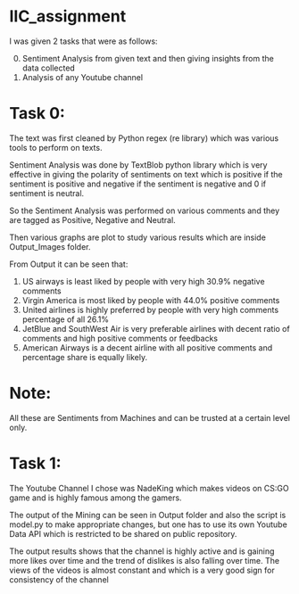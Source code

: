 # IIC_assignment

I was given 2 tasks that were as follows:

0. Sentiment Analysis from given text and then giving insights from the data collected
1. Analysis of any Youtube channel

# Task 0:
 
 The text was first cleaned by Python regex (re library) which was various tools to perform on texts.
 
 Sentiment Analysis was done by TextBlob python library which is very effective in giving the polarity of sentiments on text which is positive if the sentiment is positive and negative if the sentiment is negative and 0 if sentiment is neutral.
 
 So the Sentiment Analysis was performed on various comments and they are tagged as Positive, Negative and Neutral.
 
 Then various graphs are plot to study various results which are inside Output_Images folder.
 
 From Output it can be seen that:
 1. US airways is least liked by people with very high 30.9% negative comments
 2. Virgin America is most liked by people with 44.0% positive comments
 3. United airlines is highly preferred by people with very high comments percentage of all 26.1%
 4. JetBlue and SouthWest Air is very preferable airlines with decent ratio of comments and high positive comments or feedbacks
 5. American Airways is a decent airline with all positive comments and percentage share is equally likely.
 
# Note: 

All these are Sentiments from Machines and can be trusted at a certain level only.

# Task 1:

The Youtube Channel I chose was NadeKing which makes videos on CS:GO game and is highly famous among the gamers.

The output of the Mining can be seen in Output folder and also the script is model.py to make appropriate changes, but one has to use its own Youtube Data API which is restricted to be shared on public repository.

The output results shows that the channel is highly active and is gaining more likes over time and the trend of dislikes is also falling over time. The views of the videos is almost constant and which is a very good sign for consistency of the channel

